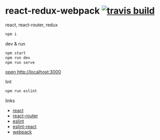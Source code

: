 react-redux-webpack [![travis build](https://travis-ci.org/daggerok/react-redux-webpack.svg?branch=master)](https://travis-ci.org/daggerok/react-redux-webpack)
===================

react, react-router, redux

```sh
npm i
```

dev & run

```sh
npm start
npm run dev
npm run serve
```

[open http://localhost:3000](http://localhost:3000)

lint

```sh
npm run eslint
```

links

- [react](https://facebook.github.io/react)
- [react-router](https://github.com/reactjs/react-router/tree/master/docs)
- [eslint](http://eslint.org/docs/user-guide/configuring.html#specifying-environments)
- [eslint-react](https://github.com/yannickcr/eslint-plugin-react)
- [webpack](https://webpack.github.io)
